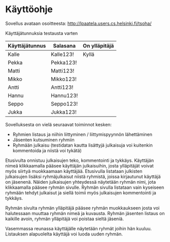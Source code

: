 # Käyttöohje

Sovellus avataan osoitteesta: http://lpaatela.users.cs.helsinki.fi/tsoha/

Käyttäjätunnuksia testausta varten

Käyttäjätunnus | Salasana | On ylläpitäjä
---------------|----------|--------------
Kalle          | Kalle123! | Kyllä        
Pekka          | Pekka123! | 
Matti          | Matti123! | 
Mikko          | Mikko123! | 
Antti          | Antti123! | 
Hannu          | Hannu123! | 
Seppo          | Seppo123! | 
Jukka          | Jukka123! | 


Sovelluksesta on vielä seuraavat toiminnot kesken:
- Ryhmien listaus ja niihin liittyminen / liittymispyynnön lähettäminen
- Jäsenten kutsuminen ryhmiin
- Ryhmään julkaisu (testidatan kautta lisättyjä julkaisuja voi kuitenkin kommentoida ja niistä voi tykätä)

Etusivulta onnistuu julkaisujen teko, kommentointi ja tykkäys. Käyttäjän nimeä klikkaamalla pääsee käyttäjän julkaisuihin, josta ylläpitäjät voivat myös siirtyä muokkaamaan käyttäjää. Etusivulla listataan julkisten julkaisujen lisäksi ryhmäjulkaisut niistä ryhmistä, joissa kirjautunut käyttäjä on jäsenenä. Näiden julkaisujen yhteydessä näytetään ryhmän nimi, jota klikkaamalla pääsee ryhmän sivulle. Ryhmän sivulla listataan vain kyseiseen ryhmään tehdyt julkaisut ja siellä toimii myös julkaisujen kommentointi ja tykkäys. 

Ryhmän sivulta ryhmän ylläpitäjä pääsee ryhmän muokkaukseen josta voi halutessaan muuttaa ryhmän nimeä ja kuvausta. Ryhmän jäsenten listaus on kaikille avoin, ryhmän ylläpitäjä voi poistaa sieltä jäseniä. 

Vasemmassa reunassa käyttäjälle näytetään ryhmät joihin hän kuuluu. Listauksen alapuolelta käyttäjä voi luoda uuden ryhmän.

